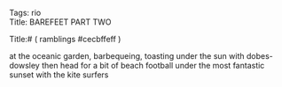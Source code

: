 Tags: rio  
Title: BAREFEET PART TWO  
  
Title:# ( ramblings #cecbffeff )  
  
at the oceanic garden, barbequeing, toasting under the sun with dobes-dowsley then head for a bit of beach football under the most fantastic sunset with the kite surfers  
